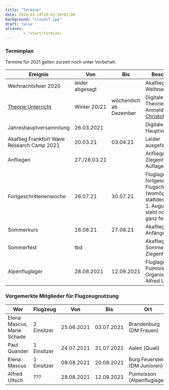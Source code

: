 ```yaml
---
title: "Termine"
date: 2019-03-14T19:43:28+01:00
background: "clouds7.jpg"
draft: false
aliases:
        - /start/termine/
---
```


### Terminplan
Termine für 2021 gelten zurzeit noch unter Vorbehalt.

**Ereignis** | **Von** | **Bis** | **Beschreibung**
---- | ---- | ---- | ----
Weihnachtsfeier 2020 | leider abgesagt | | Akaflieg Weihnachtsfeier
[Theorie Unterricht](\https://chmaul.de/theory) | Winter 20/21 | wöchentlich ab Dezember | Digitale Theorieschulung, Anmeldung bei [Christof Maul](/kontakt#Ansprechpartner)
Jahreshauptversammlung | 26.03.2021 | | Digitale Hauptversammlung
Akaflieg Frankfurt Wave Research Camp 2021 | 20.03.21 | 03.04.21 | Leider ausgefallen...
Anfliegen | 27./28.03.21 | | Anfliegen in Ziegenhain (unter Auflagen)
Fortgeschrittenenwoche | 26.07.21 | 30.07.21 | Fluglager für fortgeschrittene Flugschüler (womöglich stattdessen in der 1. Augustwoche, steht noch nicht ganz fest)
Sommerkurs | 16.08.21 | 27.08.21 | Akaflieg-Anfängerkurs
Sommerfest | tbd | | Akaflieg Sommerfest in Ziegenhain
Alpenfluglager | 28.08.2021 | 12.09.2021 | Fluglager in Puimoisson, Organisation durch Alfred Ultsch

### Vorgemerkte Mitglieder für Flugzeugnutzung

**Wer** | **Flugzeug** | **Von** | **Bis** | **Ort**
---- | ---- | ---- | ---- | ----
Elena Mascus, Marie Schade | 2 Einsitzer | 25.06.2021 | 03.07.2021 | Brandenburg (DM Frauen)
Paul Quander | 1 Einsitzer | 24.07.2021 | 31.07.2021 | Aalen (Quali)
Elena Mascus | 1 Einsitzer | 09.08.2021 | 20.08.2021 | Burg Feuerstein (DM Junioren)
Alfred Ultsch | ??? | 28.08.2021 | 12.09.2021 | Puimoisson (Alpenfluglager)
